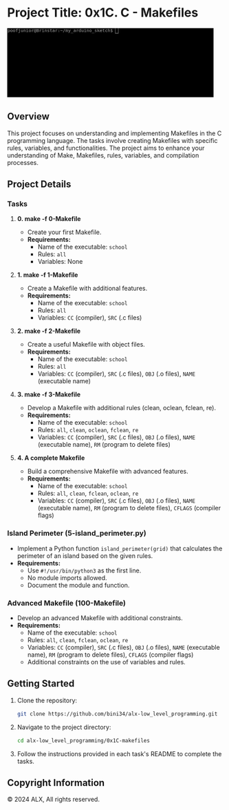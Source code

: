 # Project Title: 0x1C. C - Makefiles

![make gif](make.gif)

## Overview

This project focuses on understanding and implementing Makefiles in the C programming language. The tasks involve creating Makefiles with specific rules, variables, and functionalities. The project aims to enhance your understanding of Make, Makefiles, rules, variables, and compilation processes.

## Project Details

### Tasks

1. **0. make -f 0-Makefile**
   - Create your first Makefile.
   - **Requirements:**
     - Name of the executable: `school`
     - Rules: `all`
     - Variables: None

2. **1. make -f 1-Makefile**
   - Create a Makefile with additional features.
   - **Requirements:**
     - Name of the executable: `school`
     - Rules: `all`
     - Variables: `CC` (compiler), `SRC` (.c files)

3. **2. make -f 2-Makefile**
   - Create a useful Makefile with object files.
   - **Requirements:**
     - Name of the executable: `school`
     - Rules: `all`
     - Variables: `CC` (compiler), `SRC` (.c files), `OBJ` (.o files), `NAME` (executable name)

4. **3. make -f 3-Makefile**
   - Develop a Makefile with additional rules (clean, oclean, fclean, re).
   - **Requirements:**
     - Name of the executable: `school`
     - Rules: `all`, `clean`, `oclean`, `fclean`, `re`
     - Variables: `CC` (compiler), `SRC` (.c files), `OBJ` (.o files), `NAME` (executable name), `RM` (program to delete files)

5. **4. A complete Makefile**
   - Build a comprehensive Makefile with advanced features.
   - **Requirements:**
     - Name of the executable: `school`
     - Rules: `all`, `clean`, `fclean`, `oclean`, `re`
     - Variables: `CC` (compiler), `SRC` (.c files), `OBJ` (.o files), `NAME` (executable name), `RM` (program to delete files), `CFLAGS` (compiler flags)

### Island Perimeter (5-island_perimeter.py)

- Implement a Python function `island_perimeter(grid)` that calculates the perimeter of an island based on the given rules.
- **Requirements:**
  - Use `#!/usr/bin/python3` as the first line.
  - No module imports allowed.
  - Document the module and function.

### Advanced Makefile (100-Makefile)

- Develop an advanced Makefile with additional constraints.
- **Requirements:**
  - Name of the executable: `school`
  - Rules: `all`, `clean`, `fclean`, `oclean`, `re`
  - Variables: `CC` (compiler), `SRC` (.c files), `OBJ` (.o files), `NAME` (executable name), `RM` (program to delete files), `CFLAGS` (compiler flags)
  - Additional constraints on the use of variables and rules.

## Getting Started

1. Clone the repository:
   ```bash
   git clone https://github.com/bini34/alx-low_level_programming.git
   ```

2. Navigate to the project directory:
   ```bash
   cd alx-low_level_programming/0x1C-makefiles
   ```

3. Follow the instructions provided in each task's README to complete the tasks.



## Copyright Information

© 2024 ALX, All rights reserved.
